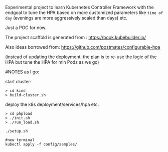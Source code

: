 Experimental project to learn Kubernetes Controller Framework with the endgoal to tune the HPA 
based on more customized parameters like `time of day` (evenings are more aggressively scaled than days) etc. 

Just a POC for now.

The project scaffold is generated from : https://book.kubebuilder.io/ 

Also ideas borrowed from:
https://github.com/postmates/configurable-hpa 

(instead of updating the deployment, the plan is to re-use the logic of the HPA but tune the HPA for min Pods as we go)



#NOTES as I go:

start cluster:

```
> cd kind 
> build-cluster.sh
```

deploy the k8s deployment/services/hpa etc:
```
> cd phpload
> ./init.sh
> ./run_load.sh
```

```
./setup.sh

#new terminal
kubectl apply -f config/samples/
```

